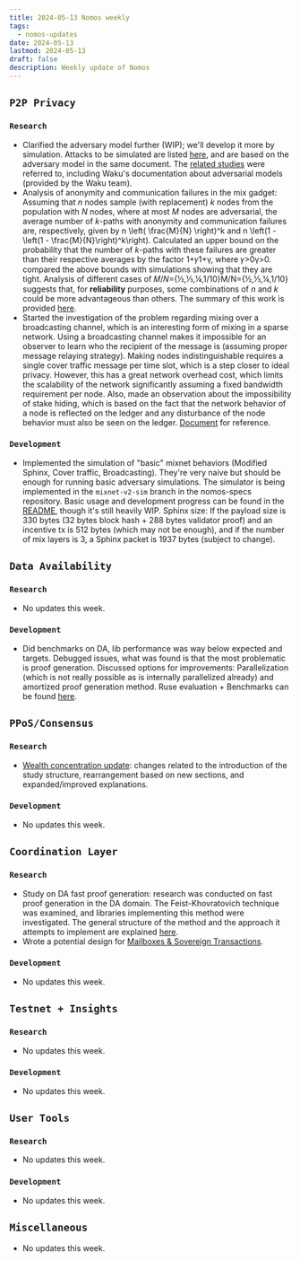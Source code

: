 ```yaml
---
title: 2024-05-13 Nomos weekly
tags:
  - nomos-updates
date: 2024-05-13
lastmod: 2024-05-13
draft: false
description: Weekly update of Nomos
---
```

## `P2P Privacy`

### `Research`

- Clarified the adversary model further (WIP); we'll develop it more by simulation. Attacks to be simulated are listed [here](https://www.notion.so/Mixnet-v2-Proof-of-Concept-102d0563e75345a3a6f1c11791fbd746?pvs=4#6f964a5ac1144239a17ad5d3e648746d), and are based on the adversary model in the same document. The [related studies](https://www.notion.so/Mixnet-v2-Proof-of-Concept-102d0563e75345a3a6f1c11791fbd746?pvs=4#12f00f18441049a893687f011ee3c683) were referred to, including Waku's documentation about adversarial models (provided by the Waku team).
- Analysis of anonymity and communication failures in the mix gadget: Assuming that _n_ nodes sample (with replacement) _k_ nodes from the population with _N_ nodes, where at most _M_ nodes are adversarial, the average number of _k_-paths with anonymity and communication failures are, respectively, given by n \left( \frac{M}{N} \right)^k and n \left(1 - \left(1 - \frac{M}{N}\right)^k\right). Calculated an upper bound on the probability that the number of _k_-paths with these failures are greater than their respective averages by the factor 1+𝛾1+γ, where 𝛾>0γ>0. compared the above bounds with simulations showing that they are tight. Analysis of different cases of 𝑀/𝑁={½,⅓,¼,1/10}M/N={½,⅓,¼,1/10} suggests that, for **reliability** purposes, some combinations of _n_ and _k_ could be more advantageous than others. The summary of this work is provided [here](https://www.notion.so/Analysis-of-the-mix-gadget-6246ab47a8e34ac0bc7b561d32680e34?pvs=4#e8c26a0e832c4f438f9a06ae2be209f0).
- Started the investigation of the problem regarding mixing over a broadcasting channel, which is an interesting form of mixing in a sparse network. Using a broadcasting channel makes it impossible for an observer to learn who the recipient of the message is (assuming proper message relaying strategy). Making nodes indistinguishable requires a single cover traffic message per time slot, which is a step closer to ideal privacy. However, this has a great network overhead cost, which limits the scalability of the network significantly assuming a fixed bandwidth requirement per node. Also, made an observation about the impossibility of stake hiding, which is based on the fact that the network behavior of a node is reflected on the ledger and any disturbance of the node behavior must also be seen on the ledger. [Document](https://www.notion.so/Security-of-Mixing-over-Broadcasting-Channel-e09184fa14614d78829f76fdb4aa65d3#642beedb44674143ba25e5e21c23f860) for reference.

### `Development`

- Implemented the simulation of "basic" mixnet behaviors (Modified Sphinx, Cover traffic, Broadcasting). They're very naive but should be enough for running basic adversary simulations. The simulator is being implemented in the `mixnet-v2-sim` branch in the nomos-specs repository. Basic usage and development progress can be found in the [README](https://github.com/logos-co/nomos-specs/tree/mixnet-v2-sim/mixnet/v2/sim), though it's still heavily WIP. Sphinx size: If the payload size is 330 bytes (32 bytes block hash + 288 bytes validator proof) and an incentive tx is 512 bytes (which may not be enough), and if the number of mix layers is 3, a Sphinx packet is 1937 bytes (subject to change).

## `Data Availability`

### `Research`

- No updates this week.

### `Development`

- Did benchmarks on DA, lib performance was way below expected and targets. Debugged issues, what was found is that the most problematic is proof generation. Discussed options for improvements: Parallelization (which is not really possible as is internally parallelized already) and amortized proof generation method. Ruse evaluation + Benchmarks can be found [here](https://github.com/logos-co/nomos-node/pull/647).

## `PPoS/Consensus`

### `Research`

- [Wealth concentration update](https://www.notion.so/Does-Crypsinous-Leader-Election-Function-lead-to-wealth-concentration-in-PoS-b81f07a791b745438443f51f00ac258f): changes related to the introduction of the study structure, rearrangement based on new sections, and expanded/improved explanations.

### `Development`

- No updates this week.

## `Coordination Layer`

### `Research`

- Study on DA fast proof generation: research was conducted on fast proof generation in the DA domain. The Feist-Khovratovich technique was examined, and libraries implementing this method were investigated. The general structure of the method and the approach it attempts to implement are explained [here](https://www.notion.so/Feist-Khovratovic-Algorithm-b5d089d1c66c417db2ddd6dfc536ef76).
- Wrote a potential design for [Mailboxes & Sovereign Transactions](https://www.notion.so/Coordination-Layer-Specification-9a60bd41167d426abb0cd07a01aab905?pvs=4#9af0ddc28dd84e3b90a5976a95cce90e).

### `Development`

- No updates this week.

## `Testnet + Insights`

### `Research`

- No updates this week.

### `Development`

- No updates this week.

## `User Tools`

### `Research`

- No updates this week.

### `Development`

- No updates this week.

## `Miscellaneous`

- No updates this week.